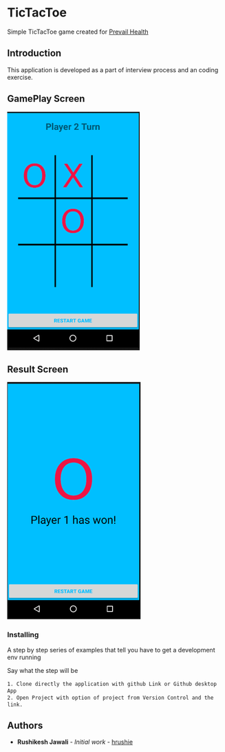 # TicTacToe

Simple TicTacToe game created for [Prevail Health](https://prevailhealth.com/)

## Introduction

This application is developed as a part of interview process and an coding exercise.

## GamePlay Screen
 ![Right-aligned image](/img1.png)
 
 
## Result Screen

![Right-aligned image](/img2.png)


### Installing

A step by step series of examples that tell you have to get a development env running

Say what the step will be

```
1. Clone directly the application with github Link or Github desktop App
2. Open Project with option of project from Version Control and the link.
```
 
## Authors

* **Rushikesh Jawali** - *Initial work* - [hrushie](https://github.com/hrushie)

